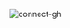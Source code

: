 ![connect-gh](https://github.com/bringyour/product/assets/531246/4b0feb52-6fb3-4253-899d-04e9b8af410d)
